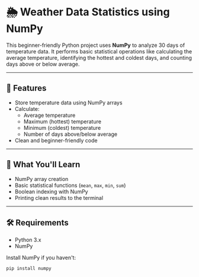 # 🌦️ Weather Data Statistics using NumPy

This beginner-friendly Python project uses **NumPy** to analyze 30 days of temperature data. It performs basic statistical operations like calculating the average temperature, identifying the hottest and coldest days, and counting days above or below average.

---

## 📌 Features

- Store temperature data using NumPy arrays
- Calculate:
  - Average temperature
  - Maximum (hottest) temperature
  - Minimum (coldest) temperature
  - Number of days above/below average
- Clean and beginner-friendly code

---

## 🧠 What You'll Learn

- NumPy array creation
- Basic statistical functions (`mean`, `max`, `min`, `sum`)
- Boolean indexing with NumPy
- Printing clean results to the terminal

---

## 🛠️ Requirements

- Python 3.x
- NumPy

Install NumPy if you haven't:

```bash
pip install numpy
